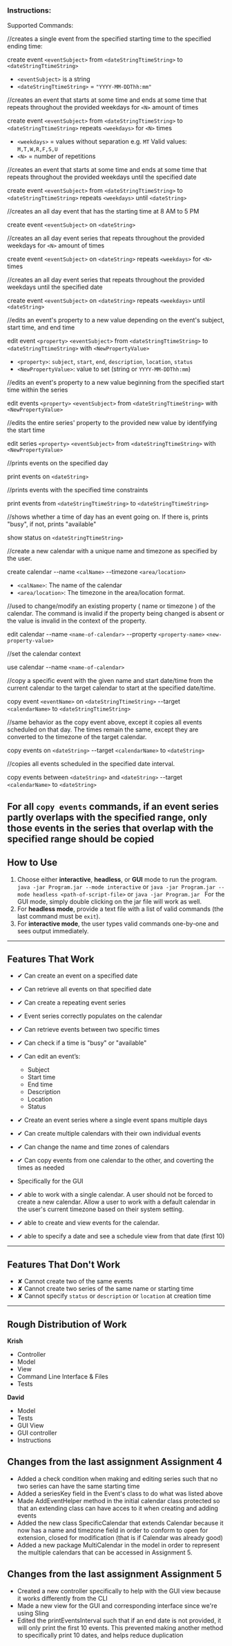 ### Instructions:
Supported Commands:

//creates a single event from the specified starting time to the specified ending time:

create event `<eventSubject>` from `<dateStringTtimeString>` to `<dateStringTtimeString>`
- `<eventSubject>` is a string  
- `<dateStringTtimeString>` = `"YYYY-MM-DDThh:mm"`

//creates an event that starts at some time and ends at some time that repeats throughout the provided weekdays for `<N>` amount of times 

create event `<eventSubject>` from `<dateStringTtimeString>` to `<dateStringTtimeString>` repeats `<weekdays>` for `<N>` times
- `<weekdays>` = values without separation e.g. `MT` Valid values: `M,T,W,R,F,S,U`  
- `<N>` = number of repetitions


//creates an event that starts at some time and ends at some time that repeats throughout the provided weekdays until the specified date

create event `<eventSubject>` from `<dateStringTtimeString>` to `<dateStringTtimeString>` repeats `<weekdays>` until `<dateString>`

//creates an all day event that has the starting time at 8 AM to 5 PM

create event `<eventSubject>` on `<dateString>`

//creates an all day event series that repeats throughout the provided weekdays for `<N>` amount of times

create event `<eventSubject>` on `<dateString>` repeats `<weekdays>` for `<N>` times

//creates an all day event series that repeats throughout the provided weekdays until the specified date

create event `<eventSubject>` on `<dateString>` repeats `<weekdays>` until `<dateString>`

//edits an event's property to a new value depending on the event's subject, start time, and end time

edit event `<property>` `<eventSubject>` from `<dateStringTtimeString>` to `<dateStringTtimeString>` with `<NewPropertyValue>`
- `<property>`: `subject`, `start`, `end`, `description`, `location`, `status`  
- `<NewPropertyValue>`: value to set (string or `YYYY-MM-DDThh:mm`)

//edits an event's property to a new value beginning from the specified start time within the series

edit events `<property>` `<eventSubject>` from `<dateStringTtimeString>` with `<NewPropertyValue>`

//edits the entire series' property to the provided new value by identifying the start time

edit series `<property>` `<eventSubject>` from `<dateStringTtimeString>` with `<NewPropertyValue>`

//prints events on the specified day

print events on `<dateString>`

//prints events with the specified time constraints

print events from `<dateStringTtimeString>` to `<dateStringTtimeString>`

//shows whether a time of day has an event going on. If there is, prints "busy", if not, prints "available"

show status on `<dateStringTtimeString>`


//create a new calendar with a unique name and timezone as specified by the user.

create calendar --name `<calName>` --timezone `<area/location>`
- `<calName>`: The name of the calendar
- `<area/location>`: The timezone in the area/location format.

//used to change/modify an existing property ( name or timezone ) of the calendar. The command is invalid if the property being changed is absent or the value is invalid in the context of the property.

edit calendar --name `<name-of-calendar>` --property `<property-name>` `<new-property-value>`

//set the calendar context

use calendar --name `<name-of-calendar>`

//copy a specific event with the given name and start date/time from the current calendar to the target calendar to start at the specified date/time.

copy event `<eventName>` on `<dateStringTtimeString>` --target `<calendarName>` to `<dateStringTtimeString>`

//same behavior as the copy event above, except it copies all events scheduled on that day. The times remain the same, except they are converted to the timezone of the target calendar.

copy events on `<dateString>` --target `<calendarName>` to `<dateString>`

//copies all events scheduled in the specified date interval.

copy events between `<dateString>` and `<dateString>` --target `<calendarName>` to `<dateString>`

For all `copy events` commands, if an event series partly overlaps with the specified range, only those events in the series that overlap with the specified range should be copied
---
## How to Use

1. Choose either **interactive**, **headless**, or **GUI** mode to run the program. `java -jar Program.jar --mode interactive` or `java -jar Program.jar --mode headless <path-of-script-file>` or `java -jar Program.jar ` For the GUI mode, simply double clicking on the jar file will work as well.
3. For **headless mode**, provide a text file with a list of valid commands (the last command must be `exit`).  
4. For **interactive mode**, the user types valid commands one-by-one and sees output immediately.

---

## Features That Work

- ✔ Can create an event on a specified date  
- ✔ Can retrieve all events on that specified date  
- ✔ Can create a repeating event series  
- ✔ Event series correctly populates on the calendar  
- ✔ Can retrieve events between two specific times  
- ✔ Can check if a time is "busy" or "available"  
- ✔ Can edit an event’s:
  - Subject  
  - Start time  
  - End time  
  - Description  
  - Location  
  - Status
- ✔ Create an event series where a single event spans multiple days
- ✔ Can create multiple calendars with their own individual events
- ✔ Can change the name and time zones of calendars
- ✔ Can copy events from one calendar to the other, and coverting the times as needed

- Specifically for the GUI
- ✔ able to work with a single calendar. A user should not be forced to create a new calendar. Allow a user to work with a default calendar in the user's current timezone based on their system setting.
- ✔ able to create and view events for the calendar.
- ✔ able to specify a date and see a schedule view from that date (first 10)

---

## Features That Don't Work

- ✘ Cannot create two of the same events
- ✘ Cannot create two series of the same name or starting time
- ✘ Cannot specify `status` or `description` or `location` at creation time  

---

## Rough Distribution of Work

**Krish**  
- Controller
- Model
- View
- Command Line Interface & Files  
- Tests  

**David**  
- Model  
- Tests
- GUI View
- GUI controller
- Instructions

## Changes from the last assignment Assignment 4
- Added a check condition when making and editing series such that no two series can have the same starting time
- Added a seriesKey field in the Event's class to do what was listed above
- Made AddEventHelper method in the initial calendar class protected so that an extending class can have acces to it when creating and adding events
- Added the new class SpecificCalendar that extends Calendar because it now has a name and timezone field in order to conform to open for extension, closed for modification (that is if Calendar was already good)
- Added a new package MultiCalendar in the model in order to represent the multiple calendars that can be accessed in Assignment 5.

## Changes from the last assignment Assignment 5
- Created a new controller specifically to help with the GUI view because it works differently from the CLI
- Made a new view for the GUI and corresponding interface since we're using Sling
- Edited the printEventsInterval such that if an end date is not provided, it will only print the first 10 events. This prevented making another method to specifically print 10 dates, and helps reduce duplication


